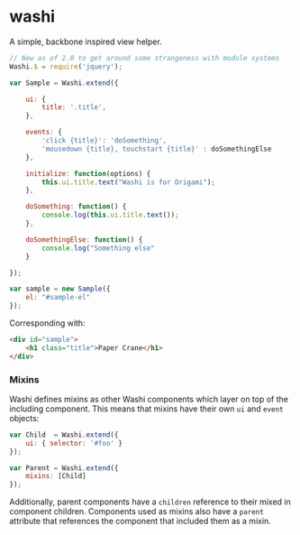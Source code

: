 washi
=====

A simple, backbone inspired view helper.

```javascript
// New as of 2.0 to get around some strangeness with module systems
Washi.$ = require('jquery');

var Sample = Washi.extend({

    ui: {
        title: '.title',
    },

    events: {
        'click {title}': 'doSomething',
        'mousedown {title}, touchstart {title}' : doSomethingElse
    },

    initialize: function(options) {
        this.ui.title.text("Washi is for Origami");
    },

    doSomething: function() {
        console.log(this.ui.title.text());
    },

    doSomethingElse: function() {
        console.log("Something else"
    }

});

var sample = new Sample({
    el: "#sample-el"
});
```

Corresponding with:

```html
<div id="sample">
    <h1 class="title">Paper Crane</h1>
</div>
```

### Mixins

Washi defines mixins as other Washi components which layer on top of the including component. This means that mixins have their own `ui` and `event` objects:

```javascript
var Child  = Washi.extend({
	ui: { selector: '#foo' }
});

var Parent = Washi.extend({
	mixins: [Child]
});
```

Additionally, parent components have a `children` reference to their mixed in component children. Components used as mixins also have a `parent` attribute that references the component that included them as a mixin.
